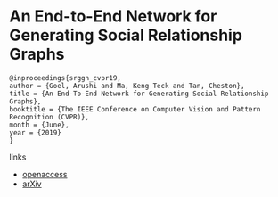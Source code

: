 # An End-to-End Network for Generating Social Relationship Graphs

```
@inproceedings{srggn_cvpr19,
author = {Goel, Arushi and Ma, Keng Teck and Tan, Cheston},
title = {An End-To-End Network for Generating Social Relationship Graphs},
booktitle = {The IEEE Conference on Computer Vision and Pattern Recognition (CVPR)},
month = {June},
year = {2019}
}
```

links
- [openaccess](http://openaccess.thecvf.com/content_CVPR_2019/html/Goel_An_End-To-End_Network_for_Generating_Social_Relationship_Graphs_CVPR_2019_paper.html)
- [arXiv](https://arxiv.org/abs/1903.09784)
